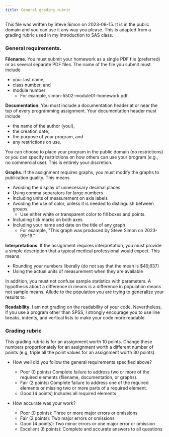 ```yaml
---
title: General grading rubric
---
```

This file was written by Steve Simon on 2023-08-15. It is in the public domain and you can use it any way you please. This is adapted from a grading rubric used in my Introduction to SAS class.

### General requirements.

**Filename**. You must submit your homework as a single PDF file (preferred) or as several separate PDF files. The name of the file you submit must include

-   your last name, 
-   class number, and 
-   module number
    -   For example, simon-5502-module01-homework.pdf.

**Documentation**. You must include a documentation header at or near the top of every programming assignment. Your documentation header must include

-   the name of the author (you!),
-   the creation date, 
-   the purpose of your program, and 
-   any restrictions on use.

You can choose to place your program in the public domain (no restrictions) or you can specify restrictions on how others can use your program (e.g., no commercial use). This is entirely your discretion.

**Graphs**. If the assignment requires graphs, you must modify the graphs to publication quality. This means

-   Avoiding the display of unnecessary decimal places
-   Using comma separators for large numbers
-   Including units of measurement on axis labels
-   Avoiding the use of color, unless it is needed to distinguish between groups.
    -   Use either white or transparent color to fill boxes and points.
-   Including tick marks on both axes
-   Including your name and date on the title of any graph
    -   For example, "This graph was produced by Steve Simon on 2023-09-19."

**Interpretations**. If the assignment requires interpretation, you must provide a simple description that a typical medical professional would expect. This means

-   Rounding your numbers liberally (do not say that the mean is $49,637)
-   Using the actual units of measurement when they are available

In addition, you must not confuse sample statistics with parameters. A hypothesis about a difference in means is a difference in population means not sample means. Allude to the population you are trying to generalize your results to.

**Readability**. I am not grading on the readability of your code. Nevertheless, if you use a program other than SPSS, I strongly encourage you to use line breaks, indents, and vertical lists to make your code more readable.

### Grading rubric

This grading rubric is for an assignment worth 10 points. Change these numbers proportionately for an assignment worth a different number of points (e.g, triple all the point values for an assignment worth 30 points).

-   How well did you follow the general requirements specified above?
    -    Poor (0 points) Complete failure to address two or more of the required elements (filename, documentation, or graphs).
    -    Fair (2 points) Complete failure to address one of the required elements or missing two or more parts of a required element.
    -    Good (4 points) Includes all required elements

-   How accurate was your work?    
    -   Poor (0 points): Three or more major errors or omissions
    -   Fair (2 points): Two major errors or omissions
    -   Good (4 points): Two minor errors or one major error or omission
    -   Excellent (6 points): Complete and accurate answers to all questions

